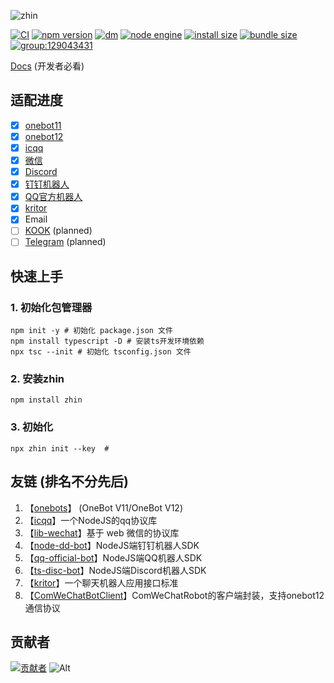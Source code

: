 ![zhin](https://socialify.git.ci/zhinjs/zhin/image?description=1&descriptionEditable=a%20chat%20bot%20framework%20for%20Node.js%20developers%2C%20compatible%20with%20qq%E3%80%81icqq%E3%80%81wechat%E3%80%81discord%E3%80%81onebot(11%2F12)%E3%80%81dingtalk%E3%80%82&font=Rokkitt&forks=1&issues=1&language=1&name=1&owner=1&pattern=Overlapping%20Hexagons&stargazers=1&theme=Auto)

[![CI](https://github.com/zhinjs/zhin/actions/workflows/ci.yml/badge.svg)](https://github.com/zhinjs/zhin/actions/workflows/ci.yml)
[![npm version](https://img.shields.io/npm/v/zhin/latest.svg)](https://www.npmjs.com/package/zhin)
[![dm](https://shields.io/npm/dm/zhin)](https://www.npmjs.com/package/zhin)
[![node engine](https://img.shields.io/node/v/zhin/latest.svg)](https://nodejs.org)
[![install size](https://pkg-size.dev/badge/install/6801977)](https://pkg-size.dev/zhin)
[![bundle size](https://pkg-size.dev/badge/bundle/1909710)](https://pkg-size.dev/zhin)
[![group:129043431](https://img.shields.io/badge/group-129043431-blue)](https://qm.qq.com/cgi-bin/qm/qr?_wv=1027&k=vGiaVXLVoNAlDKHTej7GOzQV1Q6U5jiK&authKey=J%2FtBMx99f%2FkPs%2FF3P3Z7bQyISLMB5%2FuTRSI9oVRKCPo5J4Gq4dtOK4XzQLUaAV4r&noverify=0&group_code=129043431)

[Docs](https://zhin.pages.dev) (开发者必看)

## 适配进度
- [x] [onebot11](https://github.com/botuniverse/onebot-11)
- [x] [onebot12](https://onebot.dev/)
- [x] [icqq](https://github.com/icqqjs/icqq)
- [x] [微信](https://github.com/lc-cn/lib-wechat)
- [x] [Discord](https://discord.com/developers/applications)
- [x] [钉钉机器人](https://open-dev.dingtalk.com/)
- [x] [QQ官方机器人](https://q.qq.com/)
- [x] [kritor](https://github.com/KarinJS/kritor)
- [x] Email
- [ ] [KOOK](https://www.kookapp.cn/) (planned)
- [ ] [Telegram](https://telegram.org) (planned)
## 快速上手
### 1. 初始化包管理器
```shell
npm init -y # 初始化 package.json 文件
npm install typescript -D # 安装ts开发环境依赖
npx tsc --init # 初始化 tsconfig.json 文件
```
### 2. 安装zhin
```shell
npm install zhin
```
### 3. 初始化
```shell
npx zhin init --key  # 
```
## 友链 (排名不分先后)
1. 【[onebots](https://onebots.pages.dev)】 (OneBot V11/OneBot V12)
2. 【[icqq](https://github.com/icqqjs/icqq)】一个NodeJS的qq协议库
3. 【[lib-wechat](https://github.com/lc-cn/lib-wechat)】基于 web 微信的协议库
4. 【[node-dd-bot](https://github.com/lc-cn/dingtalk-bot)】NodeJS端钉钉机器人SDK
5. 【[qq-official-bot](https://github.com/zhinjs/qq-official-bot)】NodeJS端QQ机器人SDK
6. 【[ts-disc-bot](https://github.com/lc-cn/ts-disc-bot)】NodeJS端Discord机器人SDK
7. 【[kritor](https://github.com/KarinJS/kritor)】一个聊天机器人应用接口标准
8. 【[ComWeChatBotClient](https://github.com/JustUndertaker/ComWeChatBotClient)】ComWeChatRobot的客户端封装，支持onebot12通信协议

## 贡献者

[![贡献者](https://contributors-img.web.app/image?repo=zhinjs/zhin)](https://github.com/zhinjs/zhin/graphs/contributors)
![Alt](https://repobeats.axiom.co/api/embed/26e79889b3756142f3145cd72ae19830e6b4c06a.svg "Repobeats analytics image")



